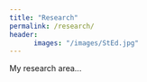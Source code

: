 ```yaml
---
title: "Research"
permalink: /research/
header:
      images: "/images/StEd.jpg"
---
```

My research area...

